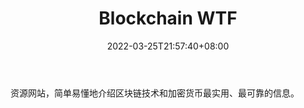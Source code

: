 ﻿---
weight: 
title: "Blockchain WTF"
description: "资源网站，简单易懂地介绍区块链技术和加密货币最实用、最可靠的信息"
date: 2022-03-25T21:57:40+08:00
lastmod: 2022-03-25T16:45:40+08:00
draft: false
authors: ["Metabd"]
featuredImage: "blockchain-wtf.jpg"
link: ""
tags: ["元宇宙资讯","Blockchain WTF"]
categories: ["navigation"]
navigation: ["元宇宙资讯"]
lightgallery: true
toc: true
pinned: false
recommend: false
recommend1: false
---
资源网站，简单易懂地介绍区块链技术和加密货币最实用、最可靠的信息。
